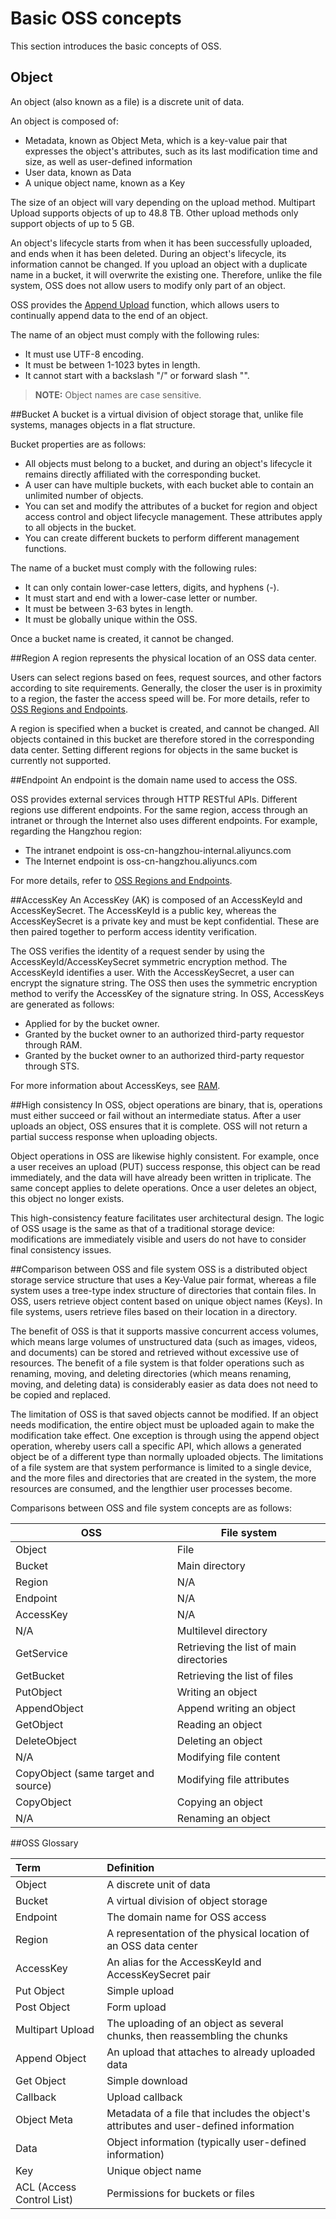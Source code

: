 
# Basic OSS concepts
This section introduces the basic concepts of OSS.

## Object
An object (also known as a file) is a discrete unit of data. 

An object is composed of:
- Metadata, known as Object Meta, which is a key-value pair that expresses the object's attributes, such as its last modification time and size, as well as user-defined information 
- User data, known as Data 
- A unique object name, known as a Key 

The size of an object will vary depending on the upload method. Multipart Upload supports objects of up to 48.8 TB. Other upload methods only support objects of up to 5 GB.

An object's lifecycle starts from when it has been successfully uploaded, and ends when it has been deleted. During an object's lifecycle, its information cannot be changed. If you upload an object with a duplicate name in a bucket, it will overwrite the existing one. Therefore, unlike the file system, OSS does not allow users to modify only part of an object.

OSS provides the [Append Upload](~~31851~~) function, which allows users to continually append data to the end of an object.

The name of an object must comply with the following rules: 
- It must use UTF-8 encoding.
- It must be between 1-1023 bytes in length.
- It cannot start with a backslash "/" or forward slash "\".

>**NOTE:** Object names are case sensitive. 

##Bucket
A bucket is a virtual division of object storage that, unlike file systems, manages objects in a flat structure. 

Bucket properties are as follows:
- All objects must belong to a bucket, and during an object's lifecycle it remains directly affiliated with the corresponding bucket.
- A user can have multiple buckets, with each bucket able to contain an unlimited number of objects.
- You can set and modify the attributes of a bucket for region and object access control and object lifecycle management. These attributes apply to all objects in the bucket. 
- You can create different buckets to perform different management functions. 

The name of a bucket must comply with the following rules:
- It can only contain lower-case letters, digits, and hyphens (-). 
- It must start and end with a lower-case letter or number.
- It must be between 3-63 bytes in length.
- It must be globally unique within the OSS. 

Once a bucket name is created, it cannot be changed.


##Region
A region represents the physical location of an OSS data center.

Users can select regions based on fees, request sources, and other factors according to site requirements. Generally, the closer the user is in proximity to a region, the faster the access speed will be. For more details, refer to [OSS Regions and Endpoints](~~31834~~).

A region is specified when a bucket is created, and cannot be changed. All objects contained in this bucket are therefore stored in the corresponding data center. Setting different regions for objects in the same bucket is currently not supported.


##Endpoint
An endpoint is the domain name used to access the OSS. 

OSS provides external services through HTTP RESTful APIs. Different regions use different endpoints. For the same region, access through an intranet or through the Internet also uses different endpoints. For example, regarding the Hangzhou region:
- The intranet endpoint is oss-cn-hangzhou-internal.aliyuncs.com 
- The Internet endpoint is oss-cn-hangzhou.aliyuncs.com

For more details, refer to [OSS Regions and Endpoints](~~31837~~).


##AccessKey
An AccessKey (AK) is composed of an AccessKeyId and AccessKeySecret. The AccessKeyId is a public key, whereas the AccessKeySecret is a private key and must be kept confidential. These are then paired together to perform access identity verification. 

The OSS verifies the identity of a request sender by using the AccessKeyId/AccessKeySecret symmetric encryption method. The AccessKeyId identifies a user. With the AccessKeySecret, a user can encrypt the signature string. The OSS then uses the symmetric encryption method to verify the AccessKey of the signature string. In OSS, AccessKeys are generated as follows:

- Applied for by the bucket owner.
- Granted by the bucket owner to an authorized third-party requestor through RAM.
- Granted by the bucket owner to an authorized third-party requestor through STS.

For more information about AccessKeys, see [RAM](~~31867~~).


##High consistency
In OSS, object operations are binary, that is, operations must either succeed or fail without an intermediate status. After a user uploads an object, OSS ensures that it is complete. OSS will not return a partial success response when uploading objects.

Object operations in OSS are likewise highly consistent. For example, once a user receives an upload (PUT) success response, this object can be read immediately, and the data will have already been written in triplicate. The same concept applies to delete operations. Once a user deletes an object, this object no longer exists.

This high-consistency feature facilitates user architectural design. The logic of OSS usage is the same as that of a traditional storage device: modifications are immediately visible and users do not have to consider final consistency issues.


##Comparison between OSS and file system
OSS is a distributed object storage service structure that uses a Key-Value pair format, whereas a file system uses a tree-type index structure of directories that contain files. In OSS, users retrieve object content based on unique object names (Keys). In file systems, users retrieve files based on their location in a directory. 

The benefit of OSS is that it supports massive concurrent access volumes, which means large volumes of unstructured data (such as images, videos, and documents) can be stored and retrieved without excessive use of resources. The benefit of a file system is that folder operations such as renaming, moving, and deleting directories (which means renaming, moving, and deleting data) is considerably easier as data does not need to be copied and replaced. 

The limitation of OSS is that saved objects cannot be modified. If an object needs modification, the entire object must be uploaded again to make the modification take effect. One exception is through using the append object operation, whereby users call a specific API, which allows a generated object be of a different type than normally uploaded objects. The limitations of a file system are that system performance is limited to a single device, and the more files and directories that are created in the system, the more resources are consumed, and the lengthier user processes become.

Comparisons between OSS and file system concepts are as follows:

| OSS | File system |
|----------|---------|
| Object | File |
| Bucket | Main directory  |
| Region | N/A |
| Endpoint | N/A |
| AccessKey | N/A |
| N/A | Multilevel directory |
| GetService | Retrieving the list of main directories |
| GetBucket | Retrieving the list of files |
| PutObject | Writing an object |
| AppendObject | Append writing an object |
| GetObject | Reading an object |
| DeleteObject | Deleting an object |
| N/A | Modifying file content |
| CopyObject (same target and source) | Modifying file attributes |
| CopyObject | Copying an object |
| N/A | Renaming an object |

##OSS Glossary

| Term       | Definition   |    
|:--------|:-----|
| Object     | A discrete unit of data|  
| Bucket       |  A virtual division of object storage |
| Endpoint | The domain name for OSS access|
| Region | A representation of the physical location of an OSS data center |
|AccessKey |An alias for the AccessKeyId and AccessKeySecret pair|
|Put Object|Simple upload|
|Post Object|Form upload|
|Multipart Upload| The uploading of an object as several chunks, then reassembling the chunks|
|Append Object|An upload that attaches to already uploaded data|
|Get Object|Simple download|
|Callback|Upload callback|
|Object Meta|Metadata of a file that includes the object's attributes and user-defined information|
|Data|Object information (typically user-defined information)|
|Key|Unique object name|
|ACL (Access Control List)|Permissions for buckets or files||
